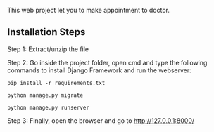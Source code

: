 This web project let you to make appointment to doctor.

Installation Steps
------------------
Step 1: Extract/unzip the file

Step 2: Go inside the project folder, open cmd and type the following commands to install Django Framework and run the webserver:

    pip install -r requirements.txt

    python manage.py migrate

    python manage.py runserver

Step 3: Finally, open the browser and go to http://127.0.0.1:8000/
